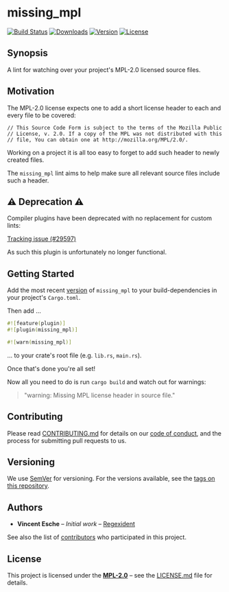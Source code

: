 # missing_mpl

[![Build Status](http://img.shields.io/travis/regexident/missing_mpl.svg?style=flat-square)](https://travis-ci.org/regexident/missing_mpl)
[![Downloads](https://img.shields.io/crates/d/missing_mpl.svg?style=flat-square)](https://crates.io/crates/missing_mpl/)
[![Version](https://img.shields.io/crates/v/missing_mpl.svg?style=flat-square)](https://crates.io/crates/missing_mpl/)
[![License](https://img.shields.io/crates/l/missing_mpl.svg?style=flat-square)](https://crates.io/crates/missing_mpl/)

## Synopsis

A lint for watching over your project's MPL-2.0 licensed source files.

## Motivation

The MPL-2.0 license expects one to add a short license header to each and every file to be covered:

```plain
// This Source Code Form is subject to the terms of the Mozilla Public
// License, v. 2.0. If a copy of the MPL was not distributed with this
// file, You can obtain one at http://mozilla.org/MPL/2.0/.
```

Working on a project it is all too easy to forget to add such header to newly created files.

The `missing_mpl` lint aims to help make sure all relevant source files include such a header.

## ⚠️ Deprecation ⚠️

Compiler plugins have been deprecated with no replacement for custom lints:

[Tracking issue (#29597)](https://github.com/rust-lang/rust/issues/29597#issuecomment-602006429)

As such this plugin is unfortunately no longer functional.

## Getting Started

Add the most recent [version](https://crates.io/crates/missing_mpl) of `missing_mpl`
to your build-dependencies in your project's `Cargo.toml`.

Then add …

```rust
#![feature(plugin)]
#![plugin(missing_mpl)]

#![warn(missing_mpl)]
```

… to your crate's root file (e.g. `lib.rs`, `main.rs`).

Once that's done you're all set!

Now all you need to do is run `cargo build` and watch out for warnings:

> "warning: Missing MPL license header in source file."

## Contributing

Please read [CONTRIBUTING.md](CONTRIBUTING.md) for details on our [code of conduct](https://www.rust-lang.org/conduct.html),
and the process for submitting pull requests to us.

## Versioning

We use [SemVer](http://semver.org/) for versioning. For the versions available, see the [tags on this repository](https://github.com/regexident/missing_mpl/tags).

## Authors

* **Vincent Esche** – *Initial work* – [Regexident](https://github.com/Regexident)

See also the list of [contributors](https://github.com/regexident/missing_mpl/contributors) who participated in this project.

## License

This project is licensed under the [**MPL-2.0**](https://www.tldrlegal.com/l/mpl-2.0) – see the [LICENSE.md](LICENSE.md) file for details.
